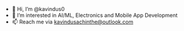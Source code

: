 - 👋 Hi, I’m @kavindus0
- 👀 I’m interested in AI/ML, Electronics and Mobile App Development
- 📫 Reach me via kavindusachinthe@outlook.com

<!---
kavindus0/kavindus0 is a ✨ special ✨ repository because its `README.md` (this file) appears on your GitHub profile.
You can click the Preview link to take a look at your changes.
--->
